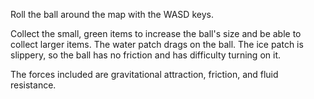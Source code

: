 Roll the ball around the map with the WASD keys.

Collect the small, green items to increase the ball's size and be able to collect larger items. 
The water patch drags on the ball. 
The ice patch is slippery, so the ball has no friction and has difficulty turning on it.
 
The forces included are gravitational attraction, friction, and fluid resistance.

